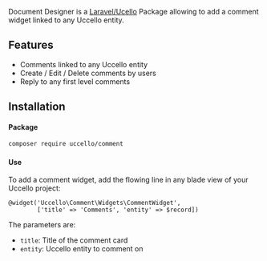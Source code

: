 Document Designer is a [Laravel/Ucello](https://github.com/uccellolabs/uccello) Package allowing to add a comment widget linked to any Uccello entity.

## Features

- Comments linked to any Uccello entity
- Create / Edit / Delete comments by users
- Reply to any first level comments


## Installation

#### Package
```bash
composer require uccello/comment
```

#### Use

To add a comment widget, add the flowing line in any blade view of your Uccello project:
```blade
@widget('Uccello\Comment\Widgets\CommentWidget', 
        ['title' => 'Comments', 'entity' => $record])
```

The parameters are:
- `title`: Title of the comment card
- `entity`: Uccello entity to comment on
